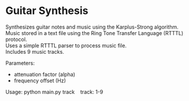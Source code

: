 Guitar Synthesis
================

Synthesizes guitar notes and music using the Karplus-Strong algorithm.
Music stored in a text file using the Ring Tone Transfer Language (RTTTL) protocol.  
Uses a simple RTTTL parser to process music file.  
Includes 9 music tracks.

Parameters:
* attenuation factor (alpha)
* frequency offset (Hz)

Usage: python main.py track
&nbsp;&nbsp;
track: 1-9
